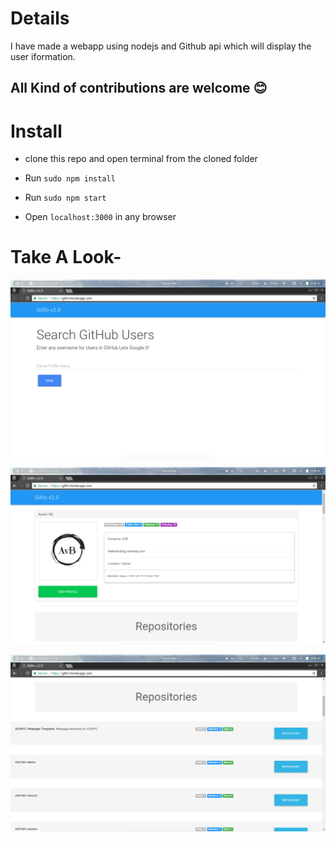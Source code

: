 # Details
I have made a webapp using nodejs and Github api which will display the user iformation.


## All Kind of contributions are welcome :blush:

# Install

* clone this repo and open terminal from the cloned folder

* Run `sudo npm install`

* Run `sudo npm start`

* Open `localhost:3000` in any browser

# Take A Look-

![scr1](scr1.png)

![scr2](scr2.png)

![scr3](scr3.png)


 
